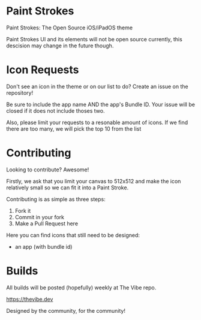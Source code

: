# Paint Strokes
Paint Strokes: The Open Source iOS/iPadOS theme

Paint Strokes UI and its elements will not be open source currently, this descision may change in the future though.

# Icon Requests
Don't see an icon in the theme or on our list to do? Create an issue on the repository!

Be sure to include the app name AND the app's Bundle ID. Your issue will be closed if it does not include thoses two.

Also, please limit your requests to a resonable amount of icons. If we find there are too many, we will pick the top 10 from the list

# Contributing
Looking to contribute? Awesome!

Firstly, we ask that you limit your canvas to 512x512 and make the icon relatively small so we can fit it into a Paint Stroke.

Contributing is as simple as three steps:

1. Fork it
2. Commit in your fork
3. Make a Pull Request here

Here you can find icons that still need to be designed:

- an app (with bundle id)

# Builds

All builds will be posted (hopefully) weekly at The Vibe repo.

https://thevibe.dev

Designed by the community, for the community!
